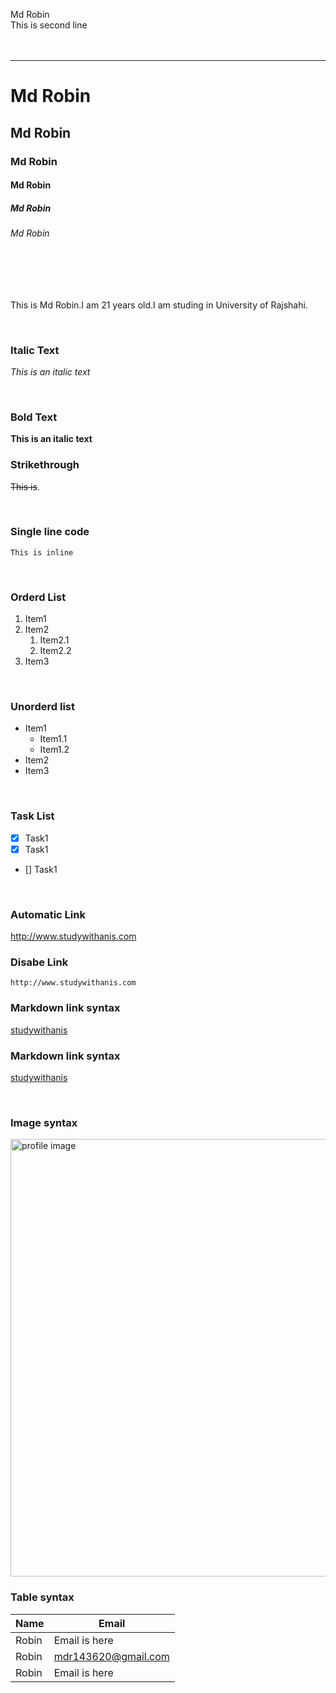 <!--markdown tutorial-->
Md Robin<br/>
This is second line
<br/>
<br/>
<br/>

---
#  Md Robin
##  Md Robin
###  Md Robin
####  Md Robin
#####  Md Robin
######  Md Robin
<br/>
<br/>
<br/>

<p>This is Md Robin.I am 21 years old.I am studing in University of Rajshahi.</p>

<br/>
 
 ### Italic Text
_This is an italic text_

<br/>

### Bold Text
__This is an italic text__  

### Strikethrough
~~This is~~.

<br/>

### Single line code
`This is inline`

<br/>


### Orderd List
1. Item1  
2. Item2    
    1. Item2.1  
    2. Item2.2
3. Item3

<br/>

### Unorderd list

- Item1  
     - Item1.1  
     - Item1.2  
- Item2  
- Item3 

<br/>

### Task List
- [x] Task1
- [x] Task1
- [] Task1

<br/>

### Automatic Link
http://www.studywithanis.com

### Disabe Link
`http://www.studywithanis.com`

### Markdown link syntax
[studywithanis](http://www.studywithanis.com) 


### Markdown link syntax
[studywithanis][websitelink] 


<br/>

### Image syntax

<!-- ![profile](./Image/WIN_20240523_07_35_58_Pro.jpg) -->

<img src="./Image/me.jpg" width="700" title="profile image">

<br/>

### Table syntax
|Name | Email|
|------| -----|
|Robin |Email is here|
|Robin |mdr143620@gmail.com|
|Robin |Email is here|


<!-- all link-->
[websitelink]: http://www.studywithanis.com








